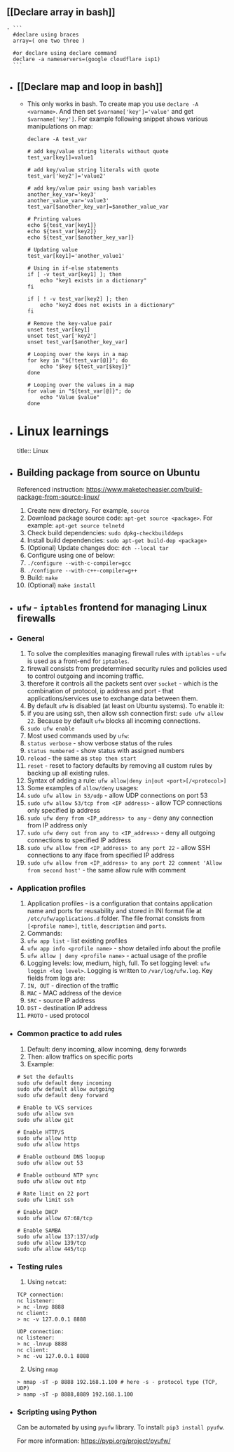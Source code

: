 ## [[Declare array in bash]]
	- ```
	  #declare using braces
	  array=( one two three )
	  
	  #or declare using declare command
	  declare -a nameservers=(google cloudflare isp1)
	  ```
- ## [[Declare map and loop in bash]]
	- This only works in bash. To create map you use `declare -A <varname>`. And then set `$varname['key']='value'` and get `$varname['key']`. For example following snippet shows various manipulations on map:
	  ```
	  declare -A test_var
	  
	  # add key/value string literals without quote
	  test_var[key1]=value1
	  
	  # add key/value string literals with quote
	  test_var['key2']='value2'
	  
	  # add key/value pair using bash variables
	  another_key_var='key3'
	  another_value_var='value3'
	  test_var[$another_key_var]=$another_value_var
	  
	  # Printing values
	  echo ${test_var[key1]}
	  echo ${test_var[key2]}
	  echo ${test_var[$another_key_var]}
	  
	  # Updating value
	  test_var[key1]='another_value1'
	  
	  # Using in if-else statements
	  if [ -v test_var[key1] ]; then
	      echo "key1 exists in a dictionary"
	  fi
	  
	  if [ ! -v test_var[key2] ]; then
	      echo "key2 does not exists in a dictionary"
	  fi
	  
	  # Remove the key-value pair
	  unset test_var[key1]
	  unset test_var['key2']
	  unset test_var[$another_key_var]
	  
	  # Looping over the keys in a map
	  for key in "${!test_var[@]}"; do
	      echo "$key ${test_var[$key]}"
	  done
	  
	  # Looping over the values in a map
	  for value in "${test_var[@]}"; do
	      echo "Value $value"
	  done
	  ```
- # Linux learnings
  title:: Linux
- ## Building package from source on Ubuntu
  Referenced instruction: https://www.maketecheasier.com/build-package-from-source-linux/
  1. Create new directory. For example, `source`
  2. Download package source code: `apt-get source <package>`. For example: `apt-get source telnetd`
  3. Check build dependencies: `sudo dpkg-checkbuilddeps`
  4. Install build dependencies: `sudo apt-get build-dep <package>`
  5. (Optional) Update changes doc: `dch --local tar`
  6. Configure using one of below:
    1. `./configure --with-c-compiler=gcc`
    2. `./configure --with-c++-compiler=g++`
  7. Build: `make`
  8. (Optional) `make install`
- ## `ufw` - `iptables` frontend for managing Linux firewalls
- ### General
  1. To solve the complexities managing firewall rules with `iptables` - `ufw` is used as a front-end for `iptables`.
  2. firewall consists from predetermined security rules and policies used to control outgoing and incoming traffic.
  3. therefore it controls all the packets sent over `socket` - which is the combination of protocol, ip address and port - that applications/services use to exchange data between them.
  4. By default `ufw` is disabled (at least on Ubuntu systems). To enable it:
    1. if you are using ssh, then allow ssh connection first: `sudo ufw allow 22`. Because by default `ufw` blocks all incoming connections.
    2. `sudo ufw enable`
  5. Most used commands used by `ufw`:
    1. `status verbose` - show verbose status of the rules
    2. `status numbered` - show status with assigned numbers
    3. `reload` - the same as `stop then start`
    4. `reset` - reset to factory defaults by removing all custom rules by backing up all existing rules.
  6. Syntax of adding a rule: `ufw allow|deny in|out <port>[/<protocol>]`
  7. Some examples of `allow/deny` usages:
    1. `sudo ufw allow in 53/udp` - allow UDP connections on port 53
    2. `sudo ufw allow 53/tcp from <IP address>` - allow TCP connections only specified ip address
    3. `sudo ufw deny from <IP_address> to any` - deny any connection from IP address only
    4. `sudo ufw deny out from any to <IP_address>` - deny all outgoing connections to specified IP address
    5. `sudo ufw allow from <IP_address> to any port 22` - allow SSH connections to any iface from specified IP address
    6. `sudo ufw allow from <IP_address> to any port 22 comment 'Allow from second host'` - the same allow rule with comment
- ### Application profiles
  1. Application profiles - is a configuration that contains application name and ports for reusability and stored in INI format file at `/etc/ufw/applications.d` folder. The file fromat consists from `[<profile name>]`, `title`, `description` and `ports`.
  2. Commands:
    1. `ufw app list` - list existing profiles
    2. `ufw app info <profile name>` - show detailed info about the profile
    3. `ufw allow | deny <profile name>` - actual usage of the profile
  3. Logging levels: low, medium, high, full. To set logging level: `ufw loggin <log level>`. Logging is written to `/var/log/ufw.log`. Key fields from logs are:
    1. `IN, OUT` - direction of the traffic
    2. `MAC` - MAC address of the device
    3. `SRC` - source IP address
    4. `DST` - destination IP address
    5. `PROTO` - used protocol
- ### Common practice to add rules
  1. Default: deny incoming, allow incoming, deny forwards
  2. Then: allow traffics on specific ports
  3. Example:
  ```
  # Set the defaults
  sudo ufw default deny incoming
  sudo ufw default allow outgoing
  sudo ufw default deny forward
  
  # Enable to VCS services
  sudo ufw allow svn
  sudo ufw allow git
  
  # Enable HTTP/S
  sudo ufw allow http
  sudo ufw allow https
  
  # Enable outbound DNS loopup
  sudo ufw allow out 53
  
  # Enable outbound NTP sync
  sudo ufw allow out ntp
  
  # Rate limit on 22 port
  sudo ufw limit ssh
  
  # Enable DHCP
  sudo ufw allow 67:68/tcp
  
  # Enable SAMBA
  sudo ufw allow 137:137/udp
  sudo ufw allow 139/tcp
  sudo ufw allow 445/tcp
  ```
- ### Testing rules
  1. Using `netcat`:
  ```
  TCP connection:
  nc listener:
  > nc -lnvp 8888
  nc client:
  > nc -v 127.0.0.1 8888
  
  UDP connection:
  nc listener:
  > nc -lnvup 8888
  nc client:
  > nc -vu 127.0.0.1 8888
  ```
  2. Using `nmap`
  ```
  > nmap -sT -p 8888 192.168.1.100 # here -s - protocol type (TCP, UDP)
  > namp -sT -p 8888,8889 192.168.1.100
  ```
- ### Scripting using Python
  Can be automated by using `pyufw` library. To install: `pip3 install pyufw`.
  
  For more information: https://pypi.org/project/pyufw/